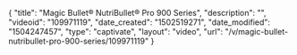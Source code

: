 {
    "title": "Magic Bullet&reg; NutriBullet&reg; Pro 900 Series",
    "description": "",
    "videoid": "109971119",
    "date_created": "1502519271",
    "date_modified": "1504247457",
    "type": "captivate",
    "layout": "video",
    "url": "\/v\/magic-bullet-nutribullet-pro-900-series\/109971119"
}